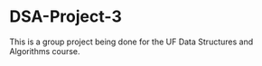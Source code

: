 # DSA-Project-3
This is a group project being done for the UF Data Structures and Algorithms course.
